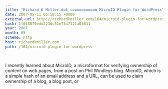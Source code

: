 ```yaml
---
title: "Richard K Miller dot coooooooooom MicroID Plugin for WordPress"
date: 2007-05-11 05:58:15 +0000
external-url: http://richardkmiller.com/164/microid-plugin-for-wordpress
hash: 1f048879edd223dc51e7547121a05831
year: 2007
month: 05
scheme: http
host: richardkmiller.com
path: /164/microid-plugin-for-wordpress

---
```


I recently learned about MicroID, a microformat for verifying ownership of content on web pages, from a post on Phil Windleys blog. MicroID, which is a simple hash of an email address and a URL, can be used to claim ownership of a blog, a blog post, or
